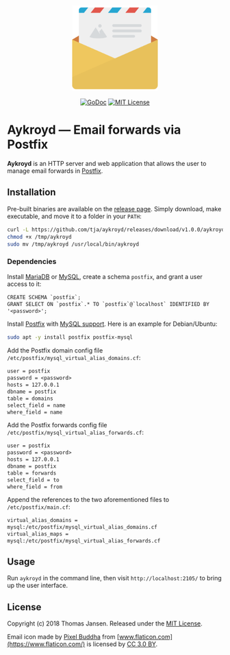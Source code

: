 <p align="center"><img width="200" src="web/images/hero.svg"></a></p>

<p align="center">
  <a href="https://godoc.org/github.com/tja/aykroyd"><img src="https://godoc.org/github.com/tja/aykroyd?status.svg" alt="GoDoc"></a>
  <a href="http://opensource.org/licenses/MIT"><img src="http://img.shields.io/badge/license-MIT-brightgreen.svg" alt="MIT License"></a>
</p>

# Aykroyd &mdash; Email forwards via Postfix

**Aykroyd** is an HTTP server and web application that allows the user to manage email forwards in
[Postfix](http://www.postfix.org).

## Installation

Pre-built binaries are available on the [release page](https://github.com/tja/aykroyd/releases/latest). Simply
download, make executable, and move it to a folder in your `PATH`:

```bash
curl -L https://github.com/tja/aykroyd/releases/download/v1.0.0/aykroyd-`uname -s`-`uname -m` >/tmp/aykroyd
chmod +x /tmp/aykroyd
sudo mv /tmp/aykroyd /usr/local/bin/aykroyd
```

### Dependencies

Install [MariaDB](https://mariadb.com/downloads/) or [MySQL](https://dev.mysql.com/downloads/), create a
schema `postfix`, and grant a user access to it:

```mysql
CREATE SCHEMA `postfix`;
GRANT SELECT ON `postfix`.* TO `postfix`@`localhost` IDENTIFIED BY '<password>';
```

Install [Postfix](http://www.postfix.org) with [MySQL support](http://www.postfix.org/MYSQL_README.html). Here
is an example for Debian/Ubuntu:

```bash
sudo apt -y install postfix postfix-mysql
```

Add the Postfix domain config file `/etc/postfix/mysql_virtual_alias_domains.cf`:

```
user = postfix
password = <password>
hosts = 127.0.0.1
dbname = postfix
table = domains
select_field = name
where_field = name
```

Add the Postfix forwards config file `/etc/postfix/mysql_virtual_alias_forwards.cf`:

```
user = postfix
password = <password>
hosts = 127.0.0.1
dbname = postfix
table = forwards
select_field = to
where_field = from
```

Append the references to the two aforementioned files to `/etc/postfix/main.cf`:

```
virtual_alias_domains = mysql:/etc/postfix/mysql_virtual_alias_domains.cf
virtual_alias_maps = mysql:/etc/postfix/mysql_virtual_alias_forwards.cf
```

## Usage

Run `aykroyd` in the command line, then visit `http://localhost:2105/` to bring up the user interface.

## License

Copyright (c) 2018 Thomas Jansen. Released under the
[MIT License](https://github.com/tja/aykroyd/blob/master/LICENSE).

Email icon made by [Pixel Buddha](https://www.flaticon.com/authors/pixel-buddha) from
[www.flaticon.com](https://www.flaticon.com/) is licensed by
[CC 3.0 BY](http://creativecommons.org/licenses/by/3.0/).
